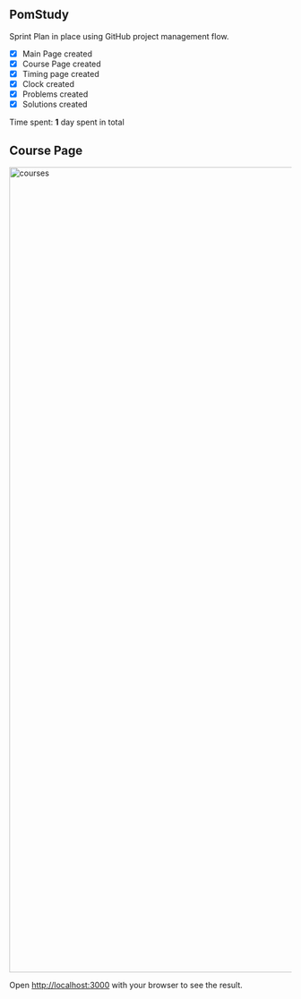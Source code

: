 

## PomStudy

Sprint Plan in place using GitHub project management flow.

- [X] Main Page created
- [X] Course Page created
- [X] Timing page created
- [X] Clock created
- [X] Problems created
- [X] Solutions created

Time spent: **1** day spent in total



## Course Page
 <img width="1438" alt="courses" src="https://github.com/LeonardoLujan/PomStudy/assets/95549729/34d79152-89fe-415c-a82e-f664c2aa3de2">
 









Open [http://localhost:3000](http://localhost:3000) with your browser to see the result.


